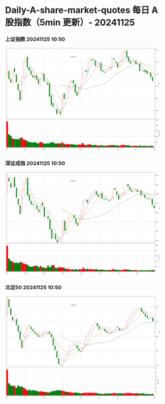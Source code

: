 
# Daily-A-share-market-quotes 每日 A 股指数（5min 更新）- 20241125

### 上证指数 20241125 10:50
![](./fig/2024/11/20241125-sh000001.png)

### 深证成指 20241125 10:50
![](./fig/2024/11/20241125-sz399001.png)

### 北证50 20241125 10:50
![](./fig/2024/11/20241125-bj899050.png)
